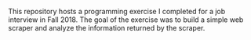 This repository hosts a programming exercise I completed for a job interview in Fall 2018. The goal of the exercise was to build a simple web scraper and analyze the information returned by the scraper. 
